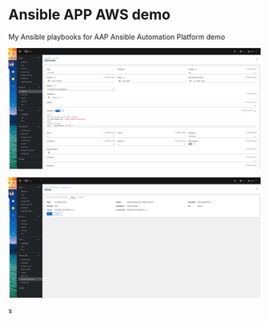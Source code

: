 # Ansible APP  AWS demo

My Ansible playbooks  for AAP Ansible Automation Platform  demo


![Template](001_app.png?raw=true "Template to create ")

![Execution Env](ansible_execution_enviroment.png?raw=true "Execution environment configuration ")

s